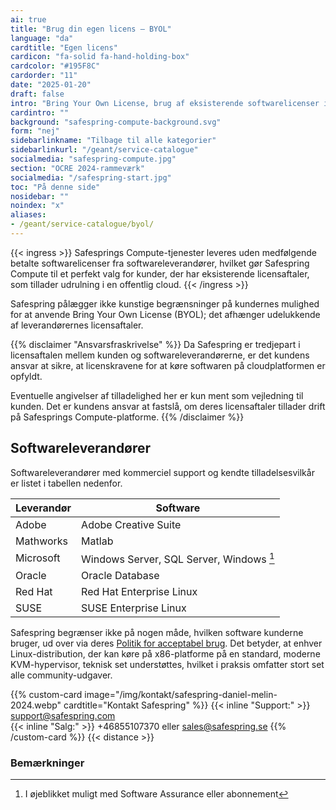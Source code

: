 ```yaml
---
ai: true
title: "Brug din egen licens – BYOL"
language: "da"
cardtitle: "Egen licens"
cardicon: "fa-solid fa-hand-holding-box"
cardcolor: "#195F8C"
cardorder: "11"
date: "2025-01-20"
draft: false
intro: "Bring Your Own License, brug af eksisterende softwarelicenser i Safesprings cloudmiljø"
cardintro: ""
background: "safespring-compute-background.svg"
form: "nej"
sidebarlinkname: "Tilbage til alle kategorier"
sidebarlinkurl: "/geant/service-catalogue"
socialmedia: "safespring-compute.jpg"
section: "OCRE 2024-rammeværk"
socialmedia: "/safespring-start.jpg"
toc: "På denne side"
nosidebar: ""
noindex: "x"
aliases:
- /geant/service-catalogue/byol/
---
```

{{< ingress >}}
Safesprings Compute-tjenester leveres uden medfølgende betalte softwarelicenser fra softwareleverandører, hvilket gør Safespring Compute til et perfekt valg for kunder, der har eksisterende licensaftaler, som tillader udrulning i en offentlig cloud.
{{< /ingress >}}

Safespring pålægger ikke kunstige begrænsninger på kundernes mulighed for at anvende Bring Your Own License (BYOL); det afhænger udelukkende af leverandørernes licensaftaler.

{{% disclaimer "Ansvarsfraskrivelse" %}}
Da Safespring er tredjepart i licensaftalen mellem kunden og softwareleverandørerne, er det kundens ansvar at sikre, at licenskravene for at køre softwaren på cloudplatformen er opfyldt.

Eventuelle angivelser af tilladelighed her er kun ment som vejledning til kunden. Det er kundens ansvar at fastslå, om deres licensaftaler tillader drift på Safesprings Compute-platforme.
{{% /disclaimer %}}

## Softwareleverandører

Softwareleverandører med kommerciel support og kendte tilladelsesvilkår er listet i tabellen nedenfor.

| Leverandør | Software                                 |
| ---------- | ---------------------------------------- |
| Adobe      | Adobe Creative Suite                     |
| Mathworks  | Matlab                                   |
| Microsoft  | Windows Server, SQL Server, Windows [^1] |
| Oracle     | Oracle Database                          |
| Red Hat    | Red Hat Enterprise Linux                 |
| SUSE       | SUSE Enterprise Linux                    |

Safespring begrænser ikke på nogen måde, hvilken software kunderne bruger, ud over via deres [Politik for acceptabel brug](/documents/safespring-acceptable_use_policy.pdf). Det betyder, at enhver Linux-distribution, der kan køre på x86-platforme på en standard, moderne KVM-hypervisor, teknisk set understøttes, hvilket i praksis omfatter stort set alle community-udgaver.

{{% custom-card image="/img/kontakt/safespring-daniel-melin-2024.webp" cardtitle="Kontakt Safespring" %}}
{{< inline "Support:" >}} support@safespring.com  
{{< inline "Salg:" >}} +46855107370 eller sales@safespring.se
{{% /custom-card %}}
{{< distance >}}

### Bemærkninger

[^1]: I øjeblikket muligt med Software Assurance eller abonnement